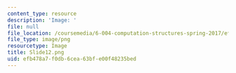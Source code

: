 ```yaml
---
content_type: resource
description: 'Image: '
file: null
file_location: /coursemedia/6-004-computation-structures-spring-2017/efb478a7f0db6cea63bfe00f48235bed_Slide12.png
file_type: image/png
resourcetype: Image
title: Slide12.png
uid: efb478a7-f0db-6cea-63bf-e00f48235bed
---
```

